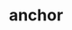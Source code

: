 ---
layout: smileys&emotion
title: anchor
emoji: anchor
permalink: ⚓.html
image: assets/img/3moji/anchor.png
---